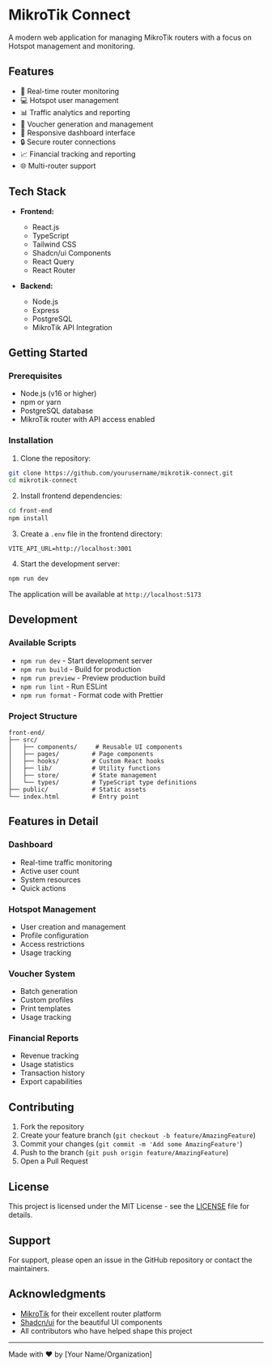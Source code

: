 # MikroTik Connect

A modern web application for managing MikroTik routers with a focus on Hotspot management and monitoring.

## Features

- 🚀 Real-time router monitoring
- 💻 Hotspot user management
- 📊 Traffic analytics and reporting
- 🎫 Voucher generation and management
- 📱 Responsive dashboard interface
- 🔒 Secure router connections
- 📈 Financial tracking and reporting
- 🌐 Multi-router support

## Tech Stack

- **Frontend:**
  - React.js
  - TypeScript
  - Tailwind CSS
  - Shadcn/ui Components
  - React Query
  - React Router

- **Backend:**
  - Node.js
  - Express
  - PostgreSQL
  - MikroTik API Integration

## Getting Started

### Prerequisites

- Node.js (v16 or higher)
- npm or yarn
- PostgreSQL database
- MikroTik router with API access enabled

### Installation

1. Clone the repository:
```bash
git clone https://github.com/yourusername/mikrotik-connect.git
cd mikrotik-connect
```

2. Install frontend dependencies:
```bash
cd front-end
npm install
```

3. Create a `.env` file in the frontend directory:
```env
VITE_API_URL=http://localhost:3001
```

4. Start the development server:
```bash
npm run dev
```

The application will be available at `http://localhost:5173`

## Development

### Available Scripts

- `npm run dev` - Start development server
- `npm run build` - Build for production
- `npm run preview` - Preview production build
- `npm run lint` - Run ESLint
- `npm run format` - Format code with Prettier

### Project Structure

```
front-end/
├── src/
│   ├── components/     # Reusable UI components
│   ├── pages/         # Page components
│   ├── hooks/         # Custom React hooks
│   ├── lib/           # Utility functions
│   ├── store/         # State management
│   └── types/         # TypeScript type definitions
├── public/            # Static assets
└── index.html         # Entry point
```

## Features in Detail

### Dashboard
- Real-time traffic monitoring
- Active user count
- System resources
- Quick actions

### Hotspot Management
- User creation and management
- Profile configuration
- Access restrictions
- Usage tracking

### Voucher System
- Batch generation
- Custom profiles
- Print templates
- Usage tracking

### Financial Reports
- Revenue tracking
- Usage statistics
- Transaction history
- Export capabilities

## Contributing

1. Fork the repository
2. Create your feature branch (`git checkout -b feature/AmazingFeature`)
3. Commit your changes (`git commit -m 'Add some AmazingFeature'`)
4. Push to the branch (`git push origin feature/AmazingFeature`)
5. Open a Pull Request

## License

This project is licensed under the MIT License - see the [LICENSE](LICENSE) file for details.

## Support

For support, please open an issue in the GitHub repository or contact the maintainers.

## Acknowledgments

- [MikroTik](https://mikrotik.com/) for their excellent router platform
- [Shadcn/ui](https://ui.shadcn.com/) for the beautiful UI components
- All contributors who have helped shape this project

---

Made with ❤️ by [Your Name/Organization]
